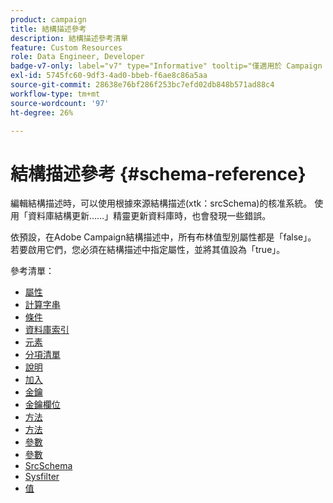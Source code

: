 ```yaml
---
product: campaign
title: 結構描述參考
description: 結構描述參考清單
feature: Custom Resources
role: Data Engineer, Developer
badge-v7-only: label="v7" type="Informative" tooltip="僅適用於 Campaign Classic v7"
exl-id: 5745fc60-9df3-4ad0-bbeb-f6ae8c86a5aa
source-git-commit: 28638e76bf286f253bc7efd02db848b571ad88c4
workflow-type: tm+mt
source-wordcount: '97'
ht-degree: 26%

---
```


# 結構描述參考 {#schema-reference}

編輯結構描述時，可以使用根據來源結構描述(xtk：srcSchema)的核准系統。 使用「資料庫結構更新……」精靈更新資料庫時，也會發現一些錯誤。

依預設，在Adobe Campaign結構描述中，所有布林值型別屬性都是「false」。 若要啟用它們，您必須在結構描述中指定屬性，並將其值設為「true」。

參考清單：

* [屬性](schema/attribute.md)
* [計算字串](schema/compute-string.md)
* [條件](schema/condition.md)
* [資料庫索引](schema/db-index.md)
* [元素](schema/element.md)
* [分項清單](schema/enumeration.md)
* [說明](schema/help.md)
* [加入](schema/join.md)
* [金鑰](schema/key.md)
* [金鑰欄位](schema/keyfield.md)
* [方法](schema/method.md)
* [方法](schema/methods.md)
* [參數](schema/param.md)
* [參數](schema/parameters.md)
* [SrcSchema](schema/srcschema.md)
* [Sysfilter](schema/sysfilter.md)
* [值](schema/value.md)
